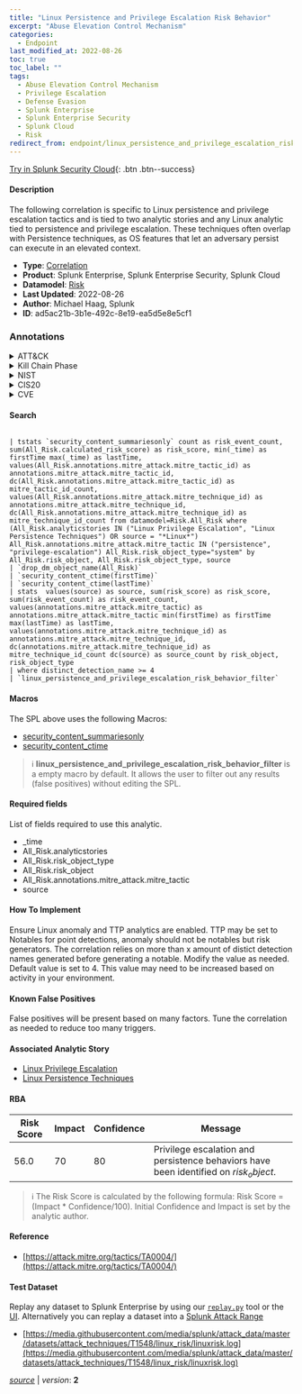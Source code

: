 ```yaml
---
title: "Linux Persistence and Privilege Escalation Risk Behavior"
excerpt: "Abuse Elevation Control Mechanism"
categories:
  - Endpoint
last_modified_at: 2022-08-26
toc: true
toc_label: ""
tags:
  - Abuse Elevation Control Mechanism
  - Privilege Escalation
  - Defense Evasion
  - Splunk Enterprise
  - Splunk Enterprise Security
  - Splunk Cloud
  - Risk
redirect_from: endpoint/linux_persistence_and_privilege_escalation_risk_behavior/
---
```




[Try in Splunk Security Cloud](https://www.splunk.com/en_us/cyber-security.html){: .btn .btn--success}

#### Description

The following correlation is specific to Linux persistence and privilege escalation tactics and is tied to two analytic stories and any Linux analytic tied to persistence and privilege escalation. These techniques often overlap with Persistence techniques, as OS features that let an adversary persist can execute in an elevated context.

- **Type**: [Correlation](https://github.com/splunk/security_content/wiki/Detection-Analytic-Types)
- **Product**: Splunk Enterprise, Splunk Enterprise Security, Splunk Cloud
- **Datamodel**: [Risk](https://docs.splunk.com/Documentation/CIM/latest/User/Risk)
- **Last Updated**: 2022-08-26
- **Author**: Michael Haag, Splunk
- **ID**: ad5ac21b-3b1e-492c-8e19-ea5d5e8e5cf1

### Annotations
<details>
  <summary>ATT&CK</summary>

<div markdown="1">

#### [ATT&CK](https://attack.mitre.org/)

| ID          | Technique   | Tactic         |
| ----------- | ----------- |--------------- |
| [T1548](https://attack.mitre.org/techniques/T1548/) | Abuse Elevation Control Mechanism | Privilege Escalation, Defense Evasion |

</div>
</details>


<details>
  <summary>Kill Chain Phase</summary>

<div markdown="1">

* Exploitation


</div>
</details>


<details>
  <summary>NIST</summary>

<div markdown="1">

* DE.CM



</div>
</details>

<details>
  <summary>CIS20</summary>

<div markdown="1">

* CIS 3
* CIS 5
* CIS 16



</div>
</details>

<details>
  <summary>CVE</summary>

<div markdown="1">


</div>
</details>


#### Search

```

| tstats `security_content_summariesonly` count as risk_event_count, sum(All_Risk.calculated_risk_score) as risk_score, min(_time) as firstTime max(_time) as lastTime, values(All_Risk.annotations.mitre_attack.mitre_tactic_id) as annotations.mitre_attack.mitre_tactic_id, dc(All_Risk.annotations.mitre_attack.mitre_tactic_id) as mitre_tactic_id_count, values(All_Risk.annotations.mitre_attack.mitre_technique_id) as annotations.mitre_attack.mitre_technique_id, dc(All_Risk.annotations.mitre_attack.mitre_technique_id) as mitre_technique_id_count from datamodel=Risk.All_Risk where (All_Risk.analyticstories IN ("Linux Privilege Escalation", "Linux Persistence Techniques") OR source = "*Linux*") All_Risk.annotations.mitre_attack.mitre_tactic IN ("persistence", "privilege-escalation") All_Risk.risk_object_type="system" by All_Risk.risk_object, All_Risk.risk_object_type, source 
| `drop_dm_object_name(All_Risk)` 
| `security_content_ctime(firstTime)` 
| `security_content_ctime(lastTime)` 
| stats  values(source) as source, sum(risk_score) as risk_score, sum(risk_event_count) as risk_event_count, values(annotations.mitre_attack.mitre_tactic) as annotations.mitre_attack.mitre_tactic min(firstTime) as firstTime max(lastTime) as lastTime, values(annotations.mitre_attack.mitre_technique_id) as annotations.mitre_attack.mitre_technique_id, dc(annotations.mitre_attack.mitre_technique_id) as mitre_technique_id_count dc(source) as source_count by risk_object, risk_object_type 
| where distinct_detection_name >= 4 
| `linux_persistence_and_privilege_escalation_risk_behavior_filter`
```

#### Macros
The SPL above uses the following Macros:
* [security_content_summariesonly](https://github.com/splunk/security_content/blob/develop/macros/security_content_summariesonly.yml)
* [security_content_ctime](https://github.com/splunk/security_content/blob/develop/macros/security_content_ctime.yml)

> :information_source:
> **linux_persistence_and_privilege_escalation_risk_behavior_filter** is a empty macro by default. It allows the user to filter out any results (false positives) without editing the SPL.



#### Required fields
List of fields required to use this analytic.
* _time
* All_Risk.analyticstories
* All_Risk.risk_object_type
* All_Risk.risk_object
* All_Risk.annotations.mitre_attack.mitre_tactic
* source



#### How To Implement
Ensure Linux anomaly and TTP analytics are enabled. TTP may be set to Notables for point detections, anomaly should not be notables but risk generators. The correlation relies on more than x amount of distict detection names generated before generating a notable. Modify the value as needed. Default value is set to 4. This value may need to be increased based on activity in your environment.
#### Known False Positives
False positives will be present based on many factors. Tune the correlation as needed to reduce too many triggers.

#### Associated Analytic Story
* [Linux Privilege Escalation](/stories/linux_privilege_escalation)
* [Linux Persistence Techniques](/stories/linux_persistence_techniques)




#### RBA

| Risk Score  | Impact      | Confidence   | Message      |
| ----------- | ----------- |--------------|--------------|
| 56.0 | 70 | 80 | Privilege escalation and persistence behaviors have been identified on $risk_object$. |


> :information_source:
> The Risk Score is calculated by the following formula: Risk Score = (Impact * Confidence/100). Initial Confidence and Impact is set by the analytic author.


#### Reference

* [https://attack.mitre.org/tactics/TA0004/](https://attack.mitre.org/tactics/TA0004/)



#### Test Dataset
Replay any dataset to Splunk Enterprise by using our [`replay.py`](https://github.com/splunk/attack_data#using-replaypy) tool or the [UI](https://github.com/splunk/attack_data#using-ui).
Alternatively you can replay a dataset into a [Splunk Attack Range](https://github.com/splunk/attack_range#replay-dumps-into-attack-range-splunk-server)

* [https://media.githubusercontent.com/media/splunk/attack_data/master/datasets/attack_techniques/T1548/linux_risk/linuxrisk.log](https://media.githubusercontent.com/media/splunk/attack_data/master/datasets/attack_techniques/T1548/linux_risk/linuxrisk.log)



[*source*](https://github.com/splunk/security_content/tree/develop/detections/endpoint/linux_persistence_and_privilege_escalation_risk_behavior.yml) \| *version*: **2**